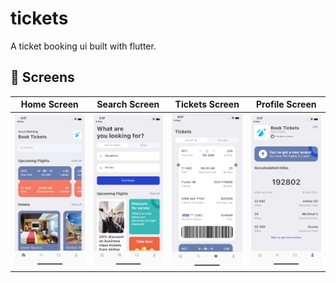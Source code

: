 # tickets

A ticket booking ui built with flutter.


## :iphone: Screens

Home Screen | Search Screen | Tickets Screen | Profile Screen |
:----------:|:-------------:|:--------------:|:--------------:|
![](./readme_files/home_screen.png) | ![](./readme_files/search_screen.png) | ![](./readme_files/ticket_screen.png) | ![](./readme_files/profile_screen.png)




